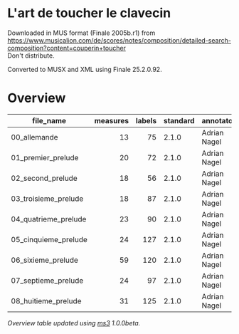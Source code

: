 # L'art de toucher le clavecin

Downloaded in MUS format (Finale 2005b.r1) from https://www.musicalion.com/de/scores/notes/composition/detailed-search-composition?content=couperin+toucher \
Don't distribute.

Converted to MUSX and XML using Finale 25.2.0.92.

# Overview
|     file_name      |measures|labels|standard| annotators |
|--------------------|-------:|-----:|--------|------------|
|00_allemande        |      13|    75|2.1.0   |Adrian Nagel|
|01_premier_prelude  |      20|    72|2.1.0   |Adrian Nagel|
|02_second_prelude   |      18|    56|2.1.0   |Adrian Nagel|
|03_troisieme_prelude|      18|    87|2.1.0   |Adrian Nagel|
|04_quatrieme_prelude|      23|    90|2.1.0   |Adrian Nagel|
|05_cinquieme_prelude|      24|   127|2.1.0   |Adrian Nagel|
|06_sixieme_prelude  |      59|   120|2.1.0   |Adrian Nagel|
|07_septieme_prelude |      24|    97|2.1.0   |Adrian Nagel|
|08_huitieme_prelude |      31|   125|2.1.0   |Adrian Nagel|


*Overview table updated using [ms3](https://johentsch.github.io/ms3/) 1.0.0beta.*